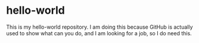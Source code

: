 # hello-world
This is my hello-world repository.
I am doing this because GitHub is actually used to show what can you do, and I am looking for a job, so I do need this.
